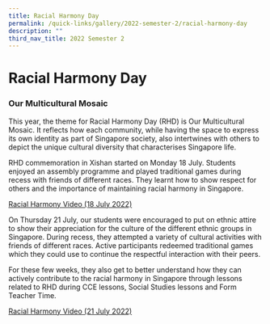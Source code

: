 ```yaml
---
title: Racial Harmony Day
permalink: /quick-links/gallery/2022-semester-2/racial-harmony-day
description: ""
third_nav_title: 2022 Semester 2
---
```

# **Racial Harmony Day**

### Our Multicultural Mosaic

This year, the theme for Racial Harmony Day (RHD) is Our Multicultural Mosaic. It reflects how each community, while having the space to express its own identity as part of Singapore society, also intertwines with others to depict the unique cultural diversity that characterises Singapore life.

RHD commemoration in Xishan started on Monday 18 July. Students enjoyed an assembly programme and played traditional games during recess with friends of different races. They learnt how to show respect for others and the importance of maintaining racial harmony in Singapore.

[Racial Harmony Video (18 July 2022)](https://www.facebook.com/watch/?v=586357832939607)  

On Thursday 21 July, our students were encouraged to put on ethnic attire to show their appreciation for the culture of the different ethnic groups in Singapore. During recess, they attempted a variety of cultural activities with friends of different races. Active participants redeemed traditional games which they could use to continue the respectful interaction with their peers.

For these few weeks, they also get to better understand how they can actively contribute to the racial harmony in Singapore through lessons related to RHD during CCE lessons, Social Studies lessons and Form Teacher Time.

[Racial Harmony Video (21 July 2022)](https://www.facebook.com/watch/?v=1193730141197020)